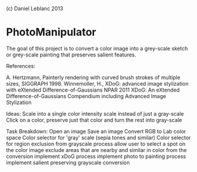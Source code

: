 (c) Daniel Leblanc 2013

PhotoManipulator
================

The goal of this project is to convert a color image into a grey-scale sketch or grey-scale painting that preserves salient features.

References:

A. Hertzmann, Painterly rendering with curved brush strokes of multiple sizes, SIGGRAPH 1998.
Winnemoller, H., XDoG: advanced image stylization with eXtended Difference-of-Gaussians NPAR 2011
XDoG: An eXtended Difference-of-Gaussians Compendium including Advanced Image Stylization

Ideas:
    Scale into a single color intensity scale instead of just a gray-scale
    Click on a color, preserve just that color and turn the rest into gray-scale
    
Task Breakdown:
    Open an image
    Save an image
    Convert RGB to Lab color space
    Color selector for 'gray' scale (sepia tones and similar)
    Color selector for region exclusion from grayscale process
        allow user to select a spot on the color image
        exclude areas that are nearby and similar in color from the conversion
    implement xDoG process
    implement photo to painting process
    implement salient preserving grayscale conversion
    